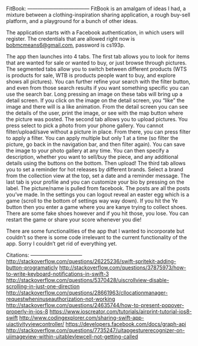 FitBook:
————————————
FitBook is an amalgam of ideas I had, a mixture between a clothing-inspiration sharing application, a rough buy-sell platform, and a playground for a bunch of other ideas.

The application starts with a Facebook authentication, in which users will register. The credentials that are allowed right now is bobmcmeans6@gmail.com, password is cs193p.

The app then launches into 4 tabs. 
The first tab allows you to look for items that are wanted for sale or wanted to buy, or just browse through pictures. The segmented tabs allow you to switch between different products (WTS is products for sale, WTB is products people want to buy, and explore shows all pictures). You can further refine your search with the filter button, and even from those search results if you want something specific you can use the search bar. Long pressing an image on these tabs will bring up a detail screen. If you click on the image on the detail screen, you “like” the image and there will is a like animation. From the detail screen you can see the details of the user, print the image, or see with the map button where the picture was posted.
The second tab allows you to upload pictures. You press select to pick a photo from your phone gallery. You cannot filter/upload/save without a picture in place. From there, you can press filter to apply a filter. You can apply multiple but only 1 at a time (so filter the picture, go back in the navigation bar, and then filter again). You can save the image to your photo gallery at any time. You can then specify a description, whether you want to sell/buy the piece, and any additional details using the buttons on the bottom. Then upload!
The third tab allows you to set a reminder for hot releases by different brands. Select a brand from the collection view at the top, set a date and a reminder message. 
The last tab is your profile and you can customize your bio by pressing on the label. The picture/name is pulled from facebook. The posts are all the posts you’ve made. In the settings you can logout reveal an easter egg which is a game (scroll to the bottom of settings way way down). 
If you hit the Ye button then you enter a game where you are kanye trying to collect shoes. There are some fake shoes however and if you hit those, you lose. You can restart the game or share your score whenever you die!

There are some functionalities of the app that I wanted to incorporate but couldn’t so there is some code irrelevant to the current functionality of the app. Sorry I couldn’t get rid of everything yet.

Citations:
——————————
http://stackoverflow.com/questions/26225236/swift-spritekit-adding-button-programaticly
http://stackoverflow.com/questions/37875973/how-to-write-keyboard-notifications-in-swift-3
http://stackoverflow.com/questions/5370428/uiscrollview-disable-scrolling-in-just-one-direction
http://stackoverflow.com/questions/28661963/cllocationmanager-requestwheninuseauthorization-not-working
http://stackoverflow.com/questions/24635744/how-to-present-popover-properly-in-ios-8
https://www.ioscreator.com/tutorials/airprint-tutorial-ios8-swift
http://www.codingexplorer.com/sharing-swift-app-uiactivityviewcontroller/
https://developers.facebook.com/docs/graph-api
http://stackoverflow.com/questions/7735247/uitapgesturerecognizer-on-uiimageview-within-uitablevlewcell-not-getting-called
